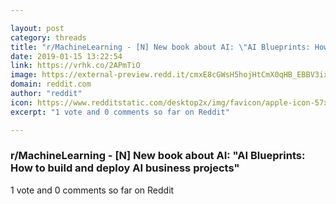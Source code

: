 ```yaml
---

layout: post
category: threads
title: "r/MachineLearning - [N] New book about AI: \"AI Blueprints: How to build and deploy AI business projects\""
date: 2019-01-15 13:22:54
link: https://vrhk.co/2APmTiO
image: https://external-preview.redd.it/cmxE8cGWsH5hojHtCmX0qHB_EBBV3ixE5AnQPMF1h-o.jpg?auto=webp&s=b66a8f5ccfa74eba75fa030464fd9b43dfba8ca3
domain: reddit.com
author: "reddit"
icon: https://www.redditstatic.com/desktop2x/img/favicon/apple-icon-57x57.png
excerpt: "1 vote and 0 comments so far on Reddit"

---
```


### r/MachineLearning - [N] New book about AI: "AI Blueprints: How to build and deploy AI business projects"

1 vote and 0 comments so far on Reddit